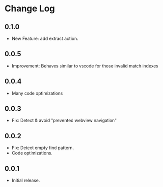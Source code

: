 # Change Log

## 0.1.0

- New Feature: add extract action.

## 0.0.5

- Improvement: Behaves similar to vscode for those invalid match indexes

## 0.0.4

- Many code optimizations

## 0.0.3

- Fix: Detect & avoid "prevented webview navigation"

## 0.0.2

- Fix: Detect empty find pattern.
- Code optimizations.

## 0.0.1

- Initial release.